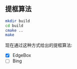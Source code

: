 提框算法
------------

```bash
mkdir build
cd build
cmake ..
make
```

现在通过这种方式给出的提框算法:

- [x] EdgeBox
- [ ] Bing